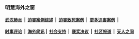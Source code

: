 
### 明慧海外之窗

####  [武汉肺炎](indexes/365.md?t=03040700) &nbsp;|&nbsp;  [迫害案例综述](indexes/328.md?t=03040700) &nbsp;|&nbsp; [迫害致死案例](indexes/277.md?t=03040700)  &nbsp;|&nbsp; [更多迫害案例](indexes/81.md?t=03040700)  &nbsp;|&nbsp; 
####  [时事评论](indexes/19.md?t=03040700) &nbsp;|&nbsp; [海外简讯](indexes/245.md?t=03040700)&nbsp;|&nbsp;  [社会支持](indexes/140.md?t=03040700) &nbsp;|&nbsp; [褒奖决议](indexes/282.md?t=03040700) &nbsp;|&nbsp; [社区报道](indexes/91.md?t=03040700)  &nbsp;|&nbsp; [天人之间](indexes/78.md?t=03040700) 

